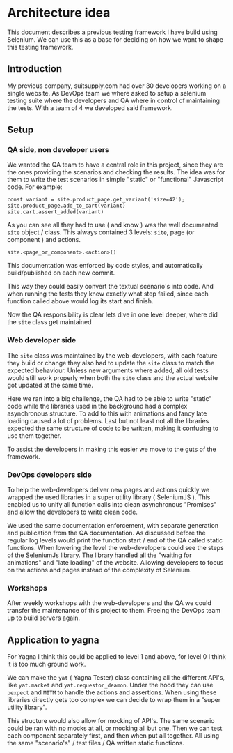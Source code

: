 # Architecture idea

This document describes a previous testing framework I have build using Selenium.
We can use this as a base for deciding on how we want to shape this testing framework.

## Introduction

My previous company, suitsupply.com had over 30 developers working on a single website.
As DevOps team we where asked to setup a selenium testing suite where the developers and QA where in control of maintaining the tests.
With a team of 4 we developed said framework.

## Setup

### QA side, non developer users
We wanted the QA team to have a central role in this project, since they are the ones providing the scenarios and checking the results.
The idea was for them to write the test scenarios in simple "static" or "functional" Javascript code.
For example:
```
const variant = site.product_page.get_variant('size=42');
site.product_page.add_to_cart(variant)
site.cart.assert_added(variant)
```

As you can see all they had to use ( and know ) was the well documented `site` object / class.
This always contained 3 levels: `site`, page (or component ) and actions.
```
site.<page_or_component>.<action>()
```
This documentation was enforced by code styles, and automatically build/published on each new commit.

This way they could easily convert the textual scenario's into code.
And when running the tests they knew exactly what step failed, since each function called above would log its start and finish.

Now the QA responsibility is clear lets dive in one level deeper, where did the `site` class get maintained

### Web developer side

The `site` class was maintained by the web-developers, with each feature they build or change they also had to update the `site` class to match the expected behaviour.
Unless new arguments where added, all old tests would still work properly when both the `site` class and the actual website got updated at the same time.

Here we ran into a big challenge, the QA had to be able to write "static" code while the libraries used in the background had a complex asynchronous structure.
To add to this with animations and fancy late loading caused a lot of problems.
Last but not least not all the libraries expected the same structure of code to be written, making it confusing to use them together.

To assist the developers in making this easier we move to the guts of the framework.

### DevOps developers side

To help the web-developers deliver new pages and actions quickly we wrapped the used libraries in a super utility library ( SeleniumJS ).
This enabled us to unify all function calls into clean asynchronous "Promises" and allow the developers to write clean code.

We used the same documentation enforcement, with separate generation and publication from the QA documentation.
As discussed before the regular log levels would print the function start / end of the QA called static functions.
When lowering the level the web-developers could see the steps of the SeleniumJs library.
The library handled all the "waiting for animations" and "late loading" of the website. Allowing developers to focus on the actions and pages instead of the complexity of Selenium.

### Workshops

After weekly workshops with the web-developers and the QA we could transfer the maintenance of this project to them. Freeing the DevOps team up to build servers again.

## Application to yagna

For Yagna I think this could be applied to level 1 and above, for level 0 I think it is too much ground work.

We can make the `yat` ( Yagna Tester) class containing all the different API's, like `yat.market` and `yat.requestor_deamon`.
Under the hood they can use `pexpect` and `MITM` to handle the actions and assertions.
When using these libraries directly gets too complex we can decide to wrap them in a "super utility library".

This structure would also allow for mocking of API's. The same scenario could be ran with no mocks at all, or mocking all but one.
Then we can test each component separately first, and then when put all together.
All using the same "scenario's" / test files / QA written static functions.
